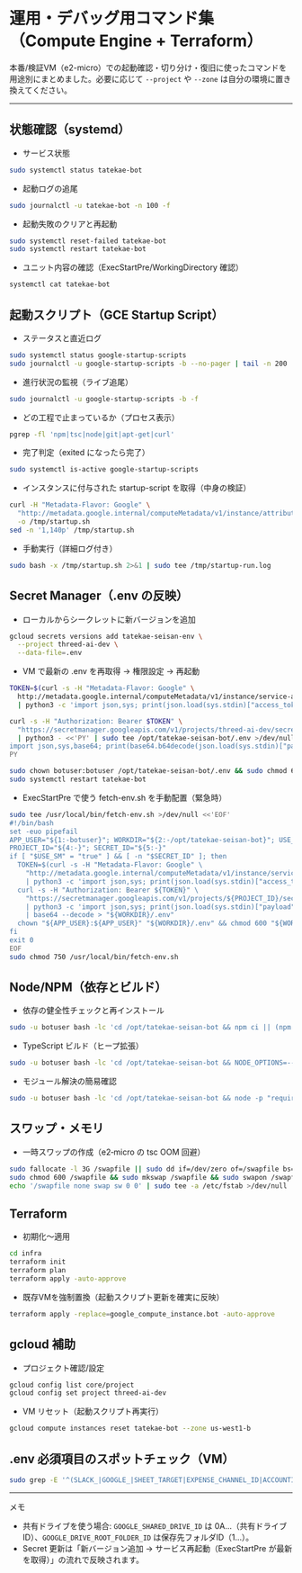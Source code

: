 # 運用・デバッグ用コマンド集（Compute Engine + Terraform）

本番/検証VM（e2-micro）での起動確認・切り分け・復旧に使ったコマンドを用途別にまとめました。必要に応じて `--project` や `--zone` は自分の環境に置き換えてください。

---

## 状態確認（systemd）
- サービス状態
```bash
sudo systemctl status tatekae-bot
```
- 起動ログの追尾
```bash
sudo journalctl -u tatekae-bot -n 100 -f
```
- 起動失敗のクリアと再起動
```bash
sudo systemctl reset-failed tatekae-bot
sudo systemctl restart tatekae-bot
```
- ユニット内容の確認（ExecStartPre/WorkingDirectory 確認）
```bash
systemctl cat tatekae-bot
```

## 起動スクリプト（GCE Startup Script）
- ステータスと直近ログ
```bash
sudo systemctl status google-startup-scripts
sudo journalctl -u google-startup-scripts -b --no-pager | tail -n 200
```
- 進行状況の監視（ライブ追尾）
```bash
sudo journalctl -u google-startup-scripts -b -f
```
- どの工程で止まっているか（プロセス表示）
```bash
pgrep -fl 'npm|tsc|node|git|apt-get|curl'
```
- 完了判定（exited になったら完了）
```bash
sudo systemctl is-active google-startup-scripts
```
- インスタンスに付与された startup-script を取得（中身の検証）
```bash
curl -H "Metadata-Flavor: Google" \
  "http://metadata.google.internal/computeMetadata/v1/instance/attributes/startup-script" \
  -o /tmp/startup.sh
sed -n '1,140p' /tmp/startup.sh
```
- 手動実行（詳細ログ付き）
```bash
sudo bash -x /tmp/startup.sh 2>&1 | sudo tee /tmp/startup-run.log
```

## Secret Manager（.env の反映）
- ローカルからシークレットに新バージョンを追加
```bash
gcloud secrets versions add tatekae-seisan-env \
  --project threed-ai-dev \
  --data-file=.env
```
- VM で最新の .env を再取得 → 権限設定 → 再起動
```bash
TOKEN=$(curl -s -H "Metadata-Flavor: Google" \
  http://metadata.google.internal/computeMetadata/v1/instance/service-accounts/default/token \
  | python3 -c 'import json,sys; print(json.load(sys.stdin)["access_token"])')

curl -s -H "Authorization: Bearer $TOKEN" \
  "https://secretmanager.googleapis.com/v1/projects/threed-ai-dev/secrets/tatekae-seisan-env/versions/latest:access" \
  | python3 - <<'PY' | sudo tee /opt/tatekae-seisan-bot/.env >/dev/null
import json,sys,base64; print(base64.b64decode(json.load(sys.stdin)["payload"]["data"]).decode())
PY

sudo chown botuser:botuser /opt/tatekae-seisan-bot/.env && sudo chmod 600 /opt/tatekae-seisan-bot/.env
sudo systemctl restart tatekae-bot
```
- ExecStartPre で使う fetch-env.sh を手動配置（緊急時）
```bash
sudo tee /usr/local/bin/fetch-env.sh >/dev/null <<'EOF'
#!/bin/bash
set -euo pipefail
APP_USER="${1:-botuser}"; WORKDIR="${2:-/opt/tatekae-seisan-bot}"; USE_SM="${3:-false}";
PROJECT_ID="${4:-}"; SECRET_ID="${5:-}"
if [ "$USE_SM" = "true" ] && [ -n "$SECRET_ID" ]; then
  TOKEN=$(curl -s -H "Metadata-Flavor: Google" \
    "http://metadata.google.internal/computeMetadata/v1/instance/service-accounts/default/token" \
    | python3 -c 'import json,sys; print(json.load(sys.stdin)["access_token"])')
  curl -s -H "Authorization: Bearer ${TOKEN}" \
    "https://secretmanager.googleapis.com/v1/projects/${PROJECT_ID}/secrets/${SECRET_ID}/versions/latest:access" \
    | python3 -c 'import json,sys; print(json.load(sys.stdin)["payload"]["data"])' \
    | base64 --decode > "${WORKDIR}/.env"
  chown "${APP_USER}:${APP_USER}" "${WORKDIR}/.env" && chmod 600 "${WORKDIR}/.env"
fi
exit 0
EOF
sudo chmod 750 /usr/local/bin/fetch-env.sh
```

## Node/NPM（依存とビルド）
- 依存の健全性チェックと再インストール
```bash
sudo -u botuser bash -lc 'cd /opt/tatekae-seisan-bot && npm ci || (npm cache clean --force && npm install)'
```
- TypeScript ビルド（ヒープ拡張）
```bash
sudo -u botuser bash -lc 'cd /opt/tatekae-seisan-bot && NODE_OPTIONS=--max-old-space-size=1536 npm run build'
```
- モジュール解決の簡易確認
```bash
sudo -u botuser bash -lc 'cd /opt/tatekae-seisan-bot && node -p "require.resolve(\"@slack/bolt\")"'
```

## スワップ・メモリ
- 一時スワップの作成（e2‑micro の tsc OOM 回避）
```bash
sudo fallocate -l 3G /swapfile || sudo dd if=/dev/zero of=/swapfile bs=1M count=3072
sudo chmod 600 /swapfile && sudo mkswap /swapfile && sudo swapon /swapfile
echo '/swapfile none swap sw 0 0' | sudo tee -a /etc/fstab >/dev/null
```

## Terraform
- 初期化〜適用
```bash
cd infra
terraform init
terraform plan
terraform apply -auto-approve
```
- 既存VMを強制置換（起動スクリプト更新を確実に反映）
```bash
terraform apply -replace=google_compute_instance.bot -auto-approve
```

## gcloud 補助
- プロジェクト確認/設定
```bash
gcloud config list core/project
gcloud config set project threed-ai-dev
```
- VM リセット（起動スクリプト再実行）
```bash
gcloud compute instances reset tatekae-bot --zone us-west1-b
```

## .env 必須項目のスポットチェック（VM）
```bash
sudo grep -E '^(SLACK_|GOOGLE_|SHEET_TARGET|EXPENSE_CHANNEL_ID|ACCOUNTING_CHANNEL_ID)=' /opt/tatekae-seisan-bot/.env
```

---

メモ
- 共有ドライブを使う場合: `GOOGLE_SHARED_DRIVE_ID` は 0A…（共有ドライブID）、`GOOGLE_DRIVE_ROOT_FOLDER_ID` は保存先フォルダID（1…）。
- Secret 更新は「新バージョン追加 → サービス再起動（ExecStartPre が最新を取得）」の流れで反映されます。
